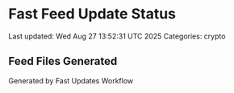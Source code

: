 # Fast Feed Update Status
Last updated: Wed Aug 27 13:52:31 UTC 2025
Categories: crypto

## Feed Files Generated

Generated by Fast Updates Workflow
